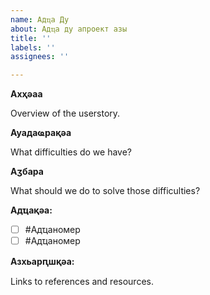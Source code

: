 ```yaml
---
name: Адҵа Ду
about: Адҵа ду апроект азы
title: ''
labels: ''
assignees: ''

---
```


**Ахҳәаа**

Overview of the userstory.

**Ауадаҩрақәа**

What difficulties do we have?

**Аӡбара**

What should we do to solve those difficulties?

**Адҵақәа:**
- [ ] #Адҵаномер
- [ ] #Адҵаномер

**Азхьарԥшқәа:**

Links to references and resources.
